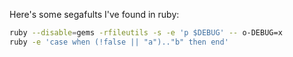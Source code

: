 Here's some segafults I've found in ruby:
```sh
ruby --disable=gems -rfileutils -s -e 'p $DEBUG' -- o-DEBUG=x
ruby -e 'case when (!false || "a").."b" then end'
```
